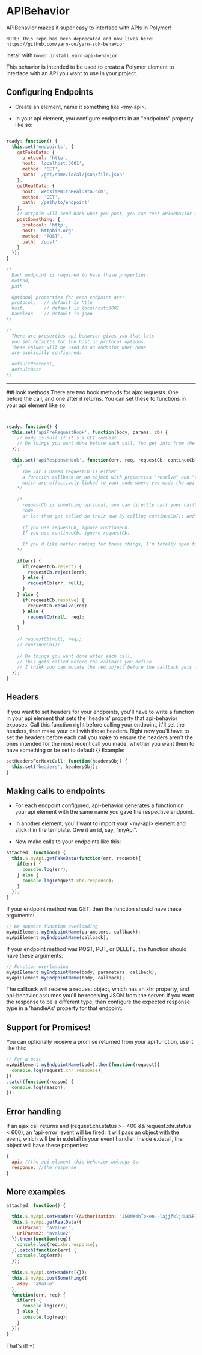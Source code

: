 # APIBehavior
APIBehavior makes it super easy to interface with APIs in Polymer!

```
NOTE: This repo has been deprecated and now lives here:
https://github.com/yarn-co/yarn-sdk-behavior

```

install with `bower install yarn-api-behavior`

This behavior is intended to be used to create a Polymer element to interface with an API you want to use in your project.


## Configuring Endpoints
* Create an element, name it something like \<my-api\>.

* In your api element, you configure endpoints in an "endpoints" property like so:
```javascript

ready: function() {
  this.set('endpoints', {
    getFakeData: {
      protocol: 'http',
      host: 'localhost:3001',
      method: 'GET',
      path: '/get/some/local/json/file.json'
    },
    getRealData: {
      host: 'websiteWithRealData.com',
      method: 'GET',
      path: '/path/to/endpoint'
    },
    // httpbin will send back what you post, you can test APIBehavior with that endpoint
    postSomething: {
      protocol: 'http',
      host: 'httpbin.org',
      method: 'POST',
      path: '/post'
    }
  });
}

/*
  Each endpoint is required to have these properties:
  method,
  path

  Optional properties for each endpoint are:
  protocol,   // default is http
  host,       // default is localhost:3001
  handleAs    // default is json
*/

/*
  There are properties api-behavior gives you that lets
  you set defaults for the host or protocol options.
  These values will be used in an endpoint when none
  are explicitly configured:
  
  defaultProtocol,
  defaultHost
*/
```
---

##Hook methods
There are two hook methods for ajax requests. One before the call, and one after it returns.
You can set these to functions in your api element like so:
```javascript


ready: function() {
  this.set('apiPreRequestHook', function(body, params, cb) {
    // body is null if it's a GET request
    // Do things you want done before each call. You get info from the request.
  });
  
  this.set('apiResponseHook', function(err, req, requestCb, continueCb) {
    /*
      The var I named requestCb is either 
      a function callback or an object with properties "resolve" and "reject",
      which are effectively linked to your code where you made the api call.
    */
    
    /*
      requestCb is something optional, you can directly call your callbacks in your
      code, 
      or let them get called on their own by calling continueCb(); and not using requestCb.
      
      If you use requestCb, ignore continueCb.
      If you use continueCb, ignore requestCb.
      
      If you'd like better naming for these things, I'm totally open to changing the examples.
    */
    
    if(err) {
      if(requestCb.reject) {
        requestCb.reject(err);
      } else {
        requestCb(err, null);
      }
    } else {
      if(requestCb.resolve) {
        requestCb.resolve(req)
      } else {
        requestCb(null, req);
      }
    }
    
    // requestCb(null, req);
    // continueCb();
    
    // Do things you want done after each call.
    // This gets called before the callback you define.
    // I think you can mutate the req object before the callback gets it, haven't tried it yet though.
  });
}
```

## Headers
If you want to set headers for your endpoints, you'll have to write a function in your api element that sets the 'headers' property that api-behavior exposes. Call this function right before calling your endpoint, it'll set the headers, then make your call with those headers. Right now you'll have to set the headers before each call you make to ensure the headers aren't the ones intended for the most recent call you made, whether you want them to have something or be set to default {}
Example:
```javascript
setHeadersForNextCall: function(headersObj) {
  this.set('headers', headersObj);
}
```

## Making calls to endpoints

* For each endpoint configured, api-behavior generates a function on your api element with the same name you gave the respective endpoint.

* In another element, you'll want to import your \<my-api\> element and stick it in the template. Give it an id, say, "myApi".

* Now make calls to your endpoints like this:

```javascript
attached: function() {
  this.$.myApi.getFakeData(function(err, request){
    if(err) {
      console.log(err);
    } else {
      console.log(request.xhr.response);
    }
  });
}
```

If your endpoint method was GET, then the function should have these arguments:
```javascript
// We support function overloading
myApiElement.myEndpointName(parameters, callback);
myApiElement.myEndpointName(callback);
```
If your endpoint method was POST, PUT, or DELETE, the function should have these arguments:
```javascript
// Function overloading
myApiElement.myEndpointName(body, parameters, callback);
myApiElement.myEndpointName(body, callback);
```

The callback will receive a request object, which has an xhr property, and api-behavior assumes you'll be receiving JSON from the server.
If you want the response to be a different type, then configure the expected response type in a 'handleAs' property for that endpoint.

## Support for Promises!
You can optionally receive a promise returned from your api function, use it like this:
```javascript
// For a post
myApiElement.myEndpointName(body).then(function(request){
  console.log(request.xhr.response);
})
.catch(function(reason) {
  console.log(reason);
});
```

## Error handling
If an ajax call returns and (request.xhr.status >= 400 && request.xhr.status < 600), an 'api-error' event will be fired. It will pass an object with the event, which will be in e.detail in your event handler.
Inside e.detail, the object will have these properties:
```javascript
{
  api: //the api element this behavior belongs to,
  response: //the response
}
```

## More examples
```javascript
attached: function() {

  this.$.myApi.setHeaders({Authorization: "JSONWebToken--lajjfkljdLKSFIf28283rji93..."});
  this.$.myApi.getRealData({
    urlParam1: "aValue1",
    urlParam2: "aValue2"
  }).then(function(req){
    console.log(req.xhr.response);
  }).catch(function(err) {
    console.log(err);
  });
  
  this.$.myApi.setHeaders({});
  this.$.myApi.postSomething({
    aKey: "aValue"
  },
  function(err, req) {
    if(err) {
      console.log(err);
    } else {
      console.log(req);
    }
  });
}
```


That's it! =)
